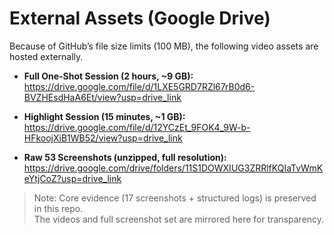 # External Assets (Google Drive)

Because of GitHub’s file size limits (100 MB), the following video assets are hosted externally.

- **Full One-Shot Session (2 hours, ~9 GB):**  
  https://drive.google.com/file/d/1LXE5GRD7RZl67rB0d6-BVZHEsdHaA6Et/view?usp=drive_link

- **Highlight Session (15 minutes, ~1 GB):**  
  https://drive.google.com/file/d/12YCzEt_9FOK4_9W-b-HFkoojXiB1WB52/view?usp=drive_link

- **Raw 53 Screenshots (unzipped, full resolution):**  
  https://drive.google.com/drive/folders/11S1DOWXIUG3ZRRlfKQIaTvWmKeYtjCoZ?usp=drive_link

> Note: Core evidence (17 screenshots + structured logs) is preserved in this repo.  
> The videos and full screenshot set are mirrored here for transparency.
